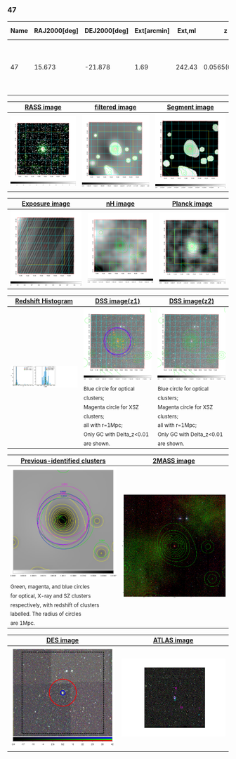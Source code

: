 <div STYLE="page-break-after: always;"></div>

### 47

|Name|RAJ2000[deg]|DEJ2000[deg] |Ext[arcmin]| Ext,ml | z | z_src| C|GC(XSZ,Delta_z<0.01)| GC(OPT,Delta_z<0.01)|GC| R_sig[arcmin] | R500[arcmin] | R500[Mpc]| CRsig[c/s] | CR500[c/s] |L500[1E44 erg/s]|F500[1E-12 erg/s/cm^2]| M500[1E14 Msun]|Tx[keV]|Cnt_sig|Beta|Rc[arcmin]|Comment|Alias|
|---|---|---|---|---|---|------|---|--------|---------|----------|---|---|---|---|---|---|---|---|---|---|---|---|---|---|
|47| 15.673| -21.878| 1.69| 242.43| 0.0565(0.005)| z1, z_xsz| B| L03, MCXC, PSZ2, Tar, XB| A, N, W| A, L03, MCXC, N, PSZ2, Tar, W, XB| 16.800| 15.355| 1.010| 1.104(0.083)| 1.089(0.082)| 1.628(0.062)| 21.366(0.816)| 3.09(0.06)| 4.37(0.05)| 389.9| 0.725(-0.035+0.042)| 2.985(-0.304+0.347)| -| k155|

|[RASS image](../image/47/47_img.pdf)|[filtered image](../image/47/47_fil.pdf)|[Segment image](../image/47/47_seg.pdf)|
|-------------------|--------------------|-------------------|
| <img src="../image/47/47_img.png" width="300">  | <img src="../image/47/47_fil.png" width="300">   | <img src="../image/47/47_seg.png" width="300">  |

|[Exposure image](../image/47/47_mex.pdf)| [nH image](../image/47/47_nh.pdf)| [Planck image](../image/47/47_p.pdf)|
|-------------------|--------------------|-------------------|
|<img src="../image/47/47_mex.png" width="300">   | <img src="../image/47/47_nh.png" width="300">    | <img src="../image/47/47_p.png" width="300"> |

|[Redshift Histogram](../image/47/47_zg.pdf) | [DSS image(z1)](../image/47/47_dss_z1.pdf)      |  [DSS image(z2)](../image/47/47_dss_z2.pdf)    |
|-------------------|--------------------|-------------------|
|<img src="../image/47/47_zg.png" width="300"> |<img src="../image/47/47_dss_z1.png" width="300"> <sub><br>Blue circle for optical clusters; <br>Magenta circle for XSZ clusters; <br>all with r=1Mpc; <br>Only GC with Delta_z<0.01 are shown. </sub>| <img src="../image/47/47_dss_z2.png" width="300"><sub><br>Blue circle for optical clusters; <br>Magenta circle for XSZ clusters; <br>all with r=1Mpc; <br>Only GC with Delta_z<0.01 are shown. </sub> |

|[Previous-identified clusters](../image/47/47_gc.pdf) | [2MASS image](../image/47/47_2mass.pdf)      |
|-------------------|-------------------|
|<img src=../image/47/47_gc.png width="300"> <br><sub>Green, magenta, and blue circles <br>for optical, X-ray and SZ clusters <br>respectively, with redshift of clusters <br>labelled. The radius of circles <br>are 1Mpc.</sub>|<img src="../image/47/47_2mass.png" width="300">  |

|[DES image](../image/47/47_des.pdf)   |[ATLAS image](../image/47/47_s.pdf)        |
|-------------------|-------------------|
| <img src="../image/47/47_des.png" width="300">  | <img src="../image/47/47_s.png" width="300">  |
